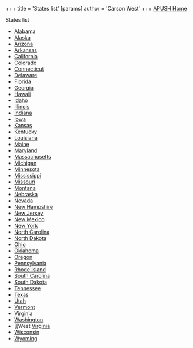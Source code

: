 +++
 title = 'States list'
[params]
	author = 'Carson West'
+++
[APUSH Home](./../apush-home/)

States list
- [Alabama](./../alabama/)
- [Alaska](./../alaska/)
- [Arizona](./../arizona/)
- [Arkansas](./../arkansas/)
- [California](./../california/)
- [Colorado](./../colorado/)
- [Connecticut](./../connecticut/)
- [Delaware](./../delaware/)
- [Florida](./../florida/)
- [Georgia](./../georgia/)
- [Hawaii](./../hawaii/)
- [Idaho](./../idaho/)
- [Illinois](./../illinois/)
- [Indiana](./../indiana/)
- [Iowa](./../iowa/)
- [Kansas](./../kansas/)
- [Kentucky](./../kentucky/)
- [Louisiana](./../louisiana/)
- [Maine](./../maine/)
- [Maryland](./../maryland/)
- [Massachusetts](./../massachusetts/)
- [Michigan](./../michigan/)
- [Minnesota](./../minnesota/)
- [Mississippi](./../mississippi/)
- [Missouri](./../missouri/)
- [Montana](./../montana/)
- [Nebraska](./../nebraska/)
- [Nevada](./../nevada/)
- [New Hampshire](./../new-hampshire/)
- [New Jersey](./../new-jersey/)
- [New Mexico](./../new-mexico/)
- [New York](./../new-york/)
- [North Carolina](./../north-carolina/)
- [North Dakota](./../north-dakota/)
- [Ohio](./../ohio/)
- [Oklahoma](./../oklahoma/)
- [Oregon](./../oregon/)
- [Pennsylvania](./../pennsylvania/)
- [Rhode Island](./../rhode-island/)
- [South Carolina](./../south-carolina/)
- [South Dakota](./../south-dakota/)
- [Tennessee](./../tennessee/)
- [Texas](./../texas/)
- [Utah](./../utah/)
- [Vermont](./../vermont/)
- [Virginia](./../virginia/)
- [Washington](./../washington/)
- [[West [Virginia](./../virginia/)
- [Wisconsin](./../wisconsin/)
- [Wyoming](./../wyoming/)